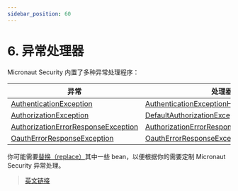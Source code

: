 ```yaml
---
sidebar_position: 60
---
```


# 6. 异常处理器

Micronaut Security 内置了多种异常处理程序：

|异常|处理器|
|--|--|
|[AuthenticationException](https://micronaut-projects.github.io/micronaut-security/latest/api/io/micronaut/security/authentication/AuthenticationException.html)|[AuthenticationExceptionHandler](https://micronaut-projects.github.io/micronaut-security/latest/api/io/micronaut/security/authentication/AuthenticationExceptionHandler.html)
|[AuthorizationException](https://micronaut-projects.github.io/micronaut-security/latest/api/io/micronaut/security/authentication/AuthorizationException.html)|[DefaultAuthorizationExceptionHandler](https://micronaut-projects.github.io/micronaut-security/latest/api/io/micronaut/security/authentication/DefaultAuthorizationExceptionHandler.html)|
|[AuthorizationErrorResponseException](https://micronaut-projects.github.io/micronaut-security/latest/api/io/micronaut/security/oauth2/endpoint/authorization/response/AuthorizationErrorResponseException.html)|[AuthorizationErrorResponseExceptionHandler](https://micronaut-projects.github.io/micronaut-security/latest/api/io/micronaut/security/oauth2/endpoint/authorization/response/AuthorizationErrorResponseExceptionHandler.html)|
|[OauthErrorResponseException](https://micronaut-projects.github.io/micronaut-security/latest/api/io/micronaut/security/errors/OauthErrorResponseException.html)|[OauthErrorResponseExceptionHandler](https://micronaut-projects.github.io/micronaut-security/latest/api/io/micronaut/security/errors/OauthErrorResponseExceptionHandler.html)|

你可能需要[替换（replace）](/core/ioc#310-bean-替换)其中一些 bean，以便根据你的需要定制 Micronaut Security 异常处理。

> [英文链接](https://micronaut-projects.github.io/micronaut-security/latest/guide/index.html#exceptionHandlers)
